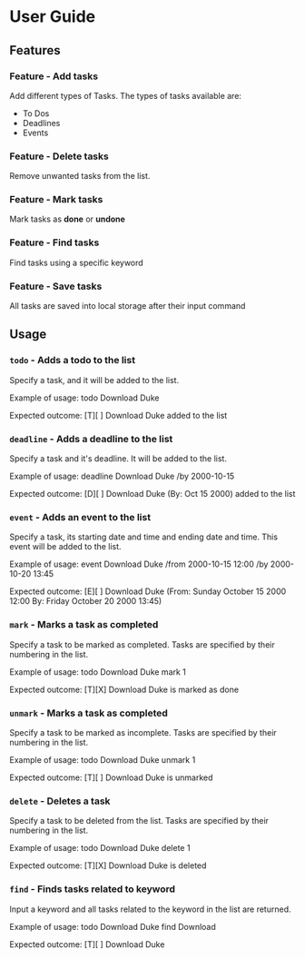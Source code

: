 # User Guide

## Features 

### Feature - Add tasks

Add different types of Tasks. The types of tasks available are:
- To Dos
- Deadlines
- Events

### Feature - Delete tasks

Remove unwanted tasks from the list.

### Feature - Mark tasks

Mark tasks as **done** or **undone**

### Feature - Find tasks

Find tasks using a specific keyword

### Feature - Save tasks

All tasks are saved into local storage after their input command
## Usage

### `todo` - Adds a todo to the list

Specify a task, and it will be added to the list.

Example of usage:
todo Download Duke

Expected outcome:
[T][ ] Download Duke added to the list

### `deadline` - Adds a deadline to the list

Specify a task and it's deadline. It will be added to the list.

Example of usage:
deadline Download Duke /by 2000-10-15

Expected outcome:
[D][ ] Download Duke (By: Oct 15 2000) added to the list

### `event` - Adds an event to the list

Specify a task, its starting date and time and ending date and time.
This event will be added to the list.

Example of usage:
event Download Duke /from 2000-10-15 12:00 /by 2000-10-20 13:45

Expected outcome:
[E][ ] Download Duke (From: Sunday October 15 2000 12:00 By: Friday October 20 2000 13:45)

### `mark` - Marks a task as completed

Specify a task to be marked as completed. Tasks are specified by their numbering in the list.

Example of usage:
todo Download Duke
mark 1

Expected outcome:
[T][X] Download Duke is marked as done

### `unmark` - Marks a task as completed

Specify a task to be marked as incomplete. Tasks are specified by their numbering in the list.

Example of usage:
todo Download Duke
unmark 1

Expected outcome:
[T][ ] Download Duke is unmarked

### `delete` - Deletes a task

Specify a task to be deleted from the list. Tasks are specified by their numbering in the list.

Example of usage:
todo Download Duke
delete 1

Expected outcome:
[T][X] Download Duke is deleted

### `find` - Finds tasks related to keyword

Input a keyword and all tasks related to the keyword in the list are returned.

Example of usage:
todo Download Duke
find Download

Expected outcome:
[T][ ] Download Duke